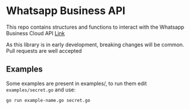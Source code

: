 # Whatsapp Business API

This repo contains structures and functions to interact with the Whatsapp Business Cloud API [Link](https://developers.facebook.com/docs/whatsapp/cloud-api)

As this library is in early development, breaking changes will be common. Pull requests are well accepted

## Examples

Some examples are present in examples/, to run them edit `examples/secret.go` and use:
```sh
go run example-name.go secret.go
```

